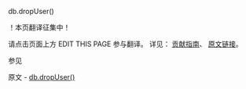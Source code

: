  db.dropUser()

 ！本页翻译征集中！

请点击页面上方 EDIT THIS PAGE 参与翻译。
详见：
[贡献指南]( https://github.com/whaleal/MongoDB-Manual-zh/blob/master/CONTRIBUTING.md )、
[原文链接](  https://docs.mongodb.com/manual/reference/method/db.dropUser/  )。

 参见

原文 - [db.dropUser()]( https://docs.mongodb.com/manual/reference/method/db.dropUser/ )

